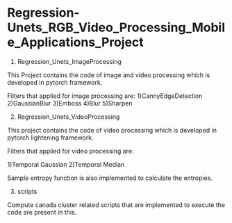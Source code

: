 # Regression-Unets_RGB_Video_Processing_Mobile_Applications_Project

1) Regression_Unets_ImageProcessing

This Project contains the code of image and video processing which is developed in pytorch framework.

Filters that applied for image processing are:
  1)CannyEdgeDetection
  2)GaussianBlur
  3)Emboss
  4)Blur
  5)Sharpen
  
2) Regression_Unets_VideoProcessing

This project contains the code of video processing which is developed in pytorch lightening framework.

Filters that applied for video processing are:

  1)Temporal Gaussian
  2)Temporal Median

  Sample entropy function is also implemented to calculate the entropies.
  
 3) scripts

Compute canada cluster related scripts that are implemented to execute the code are present in this.
